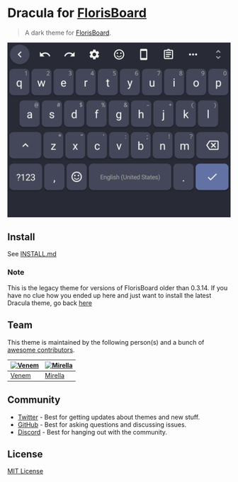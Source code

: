 # Dracula for [FlorisBoard](https://github.com/florisboard/florisboard)

> A dark theme for [FlorisBoard](https://github.com/florisboard/florisboard).

![Screenshot](./screenshot.png)

## Install

See [INSTALL.md](./INSTALL.md)

### Note
This is the legacy theme for versions of FlorisBoard older than 0.3.14. If you have no clue how you ended up here and just want to install the latest Dracula theme, go back [here](https://github.com/dracula/florisboard)

## Team

This theme is maintained by the following person(s) and a bunch of [awesome contributors](https://github.com/dracula/florisboard/graphs/contributors).

| [![Venem](https://github.com/venem.png?size=100)](https://github.com/venem) | [![Mirella](https://github.com/dhampir-damsel.png?size=100)](https://github.com/dhampir-damsel) |
| ---                                                                           | ---                                                                                             |
| [Venem](https://github.com/venem)                                           | [Mirella](https://github.com/dhampir-damsel)                                                    |

## Community

- [Twitter](https://twitter.com/draculatheme) - Best for getting updates about themes and new stuff.
- [GitHub](https://github.com/dracula/dracula-theme/discussions) - Best for asking questions and discussing issues.
- [Discord](https://draculatheme.com/discord-invite) - Best for hanging out with the community.

## License

[MIT License](./LICENSE)

